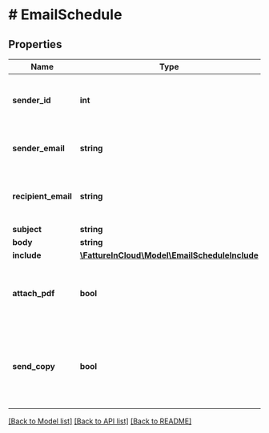# # EmailSchedule

## Properties

Name | Type | Description | Notes
------------ | ------------- | ------------- | -------------
**sender_id** | **int** | Sender id. Required if &#x60;sender_email&#x60; is not specified | [optional]
**sender_email** | **string** | Sender email. Required if &#x60;sender_id&#x60; is not specified | [optional]
**recipient_email** | **string** | One or more comma separated recipient emails |
**subject** | **string** | Email subject |
**body** | **string** | Email body |
**include** | [**\FattureInCloud\Model\EmailScheduleInclude**](EmailScheduleInclude.md) |  |
**attach_pdf** | **bool** | If set to true, documents will be sent as PDF attachments too |
**send_copy** | **bool** | If set to true, a copy of the email will be sent to the &#x60;cc_email&#x60; specified by &#x60;Get email data&#x60; |

[[Back to Model list]](../../README.md#models) [[Back to API list]](../../README.md#endpoints) [[Back to README]](../../README.md)
